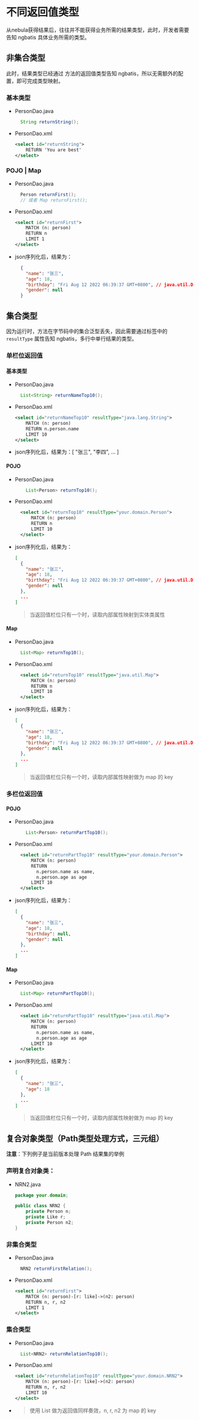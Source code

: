 # 不同返回值类型
从nebula获得结果后，往往并不能获得业务所需的结果类型，此时，开发者需要告知 ngbatis 具体业务所需的类型。

## 非集合类型
此时，结果类型已经通过 方法的返回值类型告知 ngbatis，所以无需额外的配置，即可完成类型映射。
### 基本类型
- PersonDao.java
  ```java
    String returnString();
  ```
- PersonDao.xml
  ```xml
  <select id="returnString">
      RETURN 'You are best'
  </select>
  ```

### POJO | Map
- PersonDao.java
  ```java
    Person returnFirst();
    // 或者 Map returnFirst();
  ```
- PersonDao.xml
  ```xml
  <select id="returnFirst">
      MATCH (n: person)
      RETURN n
      LIMIT 1
  </select>
  ```
- json序列化后，结果为：
  ```json
    {
      "name": "张三",
      "age": 18,
      "birthday": "Fri Aug 12 2022 06:39:37 GMT+0800", // java.util.Date
      "gender": null
    }
  ```


## 集合类型
因为运行时，方法在字节码中的集合泛型丢失，因此需要通过标签中的 `resultType` 属性告知 ngbatis，多行中单行结果的类型。
### 单栏位返回值

#### 基本类型
- PersonDao.java
  ```java
    List<String> returnNameTop10();
  ```
- PersonDao.xml
  ```xml
  <select id="returnNameTop10" resultType="java.lang.String">
      MATCH (n: person)
      RETURN n.person.name
      LIMIT 10
  </select>
  ```
- json序列化后，结果为：[ "张三", "李四", ... ]

#### POJO
- PersonDao.java
  ```java
      List<Person> returnTop10();
  ```
- PersonDao.xml
  ```xml
    <select id="returnTop10" resultType="your.domain.Person">
        MATCH (n: person)
        RETURN n
        LIMIT 10
    </select>
  ```
- json序列化后，结果为：
  ```json
  [
    {
      "name": "张三",
      "age": 18,
      "birthday": "Fri Aug 12 2022 06:39:37 GMT+0800", // java.util.Date
      "gender": null
    },
    ...
  ]
  ```
  > 当返回值栏位只有一个时，读取内部属性映射到实体类属性

#### Map
- PersonDao.java
  ```java
    List<Map> returnTop10();
  ```
- PersonDao.xml
  ```xml
    <select id="returnTop10" resultType="java.util.Map">
        MATCH (n: person)
        RETURN n
        LIMIT 10
    </select>
  ```
- json序列化后，结果为：
  ```json
  [
    {
      "name": "张三",
      "age": 18,
      "birthday": "Fri Aug 12 2022 06:39:37 GMT+0800", // java.util.Date
      "gender": null
    },
    ...
  ]
  ```
  > 当返回值栏位只有一个时，读取内部属性映射做为 map 的 key

### 多栏位返回值
#### POJO
- PersonDao.java
  ```java
      List<Person> returnPartTop10();
  ```
- PersonDao.xml
  ```xml
    <select id="returnPartTop10" resultType="your.domain.Person">
        MATCH (n: person)
        RETURN 
          n.person.name as name,
          n.person.age as age
        LIMIT 10
    </select>
  ```
- json序列化后，结果为：
  ```json
  [
    {
      "name": "张三",
      "age": 18,
      "birthday": null,
      "gender": null
    },
    ...
  ]
  ```


#### Map
- PersonDao.java
  ```java
    List<Map> returnPartTop10();
  ```
- PersonDao.xml
  ```xml
    <select id="returnPartTop10" resultType="java.util.Map">
        MATCH (n: person)
        RETURN 
          n.person.name as name,
          n.person.age as age
        LIMIT 10
    </select>
  ```
- json序列化后，结果为：
  ```json
  [
    {
      "name": "张三",
      "age": 18
    },
    ...
  ]
  ```
  > 当返回值栏位只有一个时，读取内部属性映射做为 map 的 key

## 复合对象类型（Path类型处理方式，三元组）
**注意**：下列例子是当前版本处理 Path 结果集的举例
### 声明复合对象类：
  - NRN2.java
    ```java
    package your.domain;

    public class NRN2 {
        private Person n;
        private Like r;
        private Person n2;
    }
    ```
### 非集合类型
  - PersonDao.java
    ```java
      NRN2 returnFirstRelation();
    ```
  - PersonDao.xml
    ```xml
    <select id="returnFirst">
        MATCH (n: person)-[r: like]->(n2: person)
        RETURN n, r, n2
        LIMIT 1
    </select>
    ```
### 集合类型
  - PersonDao.java
    ```java
      List<NRN2> returnRelationTop10();
    ```
  - PersonDao.xml
    ```xml
    <select id="returnRelationTop10" resultType="your.domain.NRN2">
        MATCH (n: person)-[r: like]->(n2: person)
        RETURN n, r, n2
        LIMIT 10
    </select>
    ```
  - > 使用 List<Map> 做为返回值同样奏效，n, r, n2 为 map 的 key
